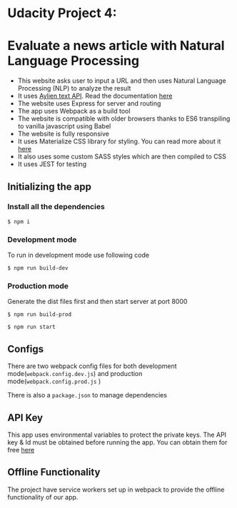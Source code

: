 # Udacity Project 4:

# Evaluate a news article with Natural Language Processing

- This website asks user to input a URL and then uses Natural Language Processing (NLP) to analyze the result
- It uses [Aylien text API](https://aylien.com/text-api/). Read the documentation [here](https://docs.aylien.com/textapi/#getting-started)
- The website uses Express for server and routing
- The app uses Webpack as a build tool
- The website is compatible with older browsers thanks to ES6 transpiling to vanilla javascript using Babel
- The website is fully responsive
- It uses Materialize CSS library for styling. You can read more about it [here](https://materializecss.com/getting-started.html)
- It also uses some custom SASS styles which are then compiled to CSS
- It uses JEST for testing

## Initializing the app

### Install all the dependencies

`$ npm i`

### Development mode

To run in development mode use following code

`$ npm run build-dev`

### Production mode

Generate the dist files first and then start server at port 8000

`$ npm run build-prod`

`$ npm run start`

## Configs

There are two webpack config files for both development mode(`webpack.config.dev.js`) and production mode(`webpack.config.prod.js` )

There is also a `package.json` to manage dependencies

## API Key

This app uses environmental variables to protect the private keys. The API key & Id must be obtained before running the app. You can obtain them for free [here](https://developer.aylien.com/signup)

## Offline Functionality

The project have service workers set up in webpack to provide the offline functionality of our app.
